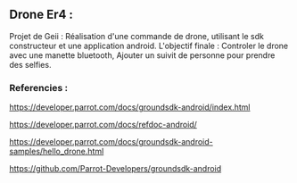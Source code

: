 ## Drone Er4 :

Projet de Geii : Réalisation d'une commande de drone, utilisant le sdk constructeur et une application android.
L'objectif finale : Controler le drone avec une manette bluetooth, Ajouter un suivit de personne pour prendre des selfies.

### Referencies :

https://developer.parrot.com/docs/groundsdk-android/index.html

https://developer.parrot.com/docs/refdoc-android/

https://developer.parrot.com/docs/groundsdk-android-samples/hello_drone.html

https://github.com/Parrot-Developers/groundsdk-android
